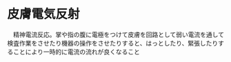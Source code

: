 # 皮膚電気反射
　精神電流反応。掌や指の腹に電極をつけて皮膚を回路として弱い電流を通して検査作業をさせたり機器の操作をさせたりすると、はっとしたり、緊張したりすることにより一時的に電流の流れが良くなること
